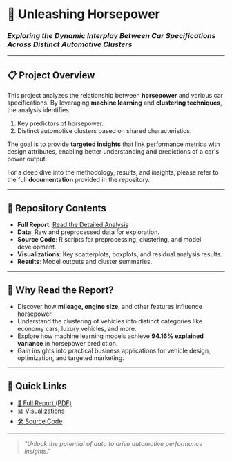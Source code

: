 # 🚀 **Unleashing Horsepower**
### *Exploring the Dynamic Interplay Between Car Specifications Across Distinct Automotive Clusters*

---

## 📋 **Project Overview**
This project analyzes the relationship between **horsepower** and various car specifications. By leveraging **machine learning** and **clustering techniques**, the analysis identifies:
1. Key predictors of horsepower.
2. Distinct automotive clusters based on shared characteristics.

The goal is to provide **targeted insights** that link performance metrics with design attributes, enabling better understanding and predictions of a car's power output.

For a deep dive into the methodology, results, and insights, please refer to the full **documentation** provided in the repository.

---

## 📂 **Repository Contents**
- **Full Report**: [Read the Detailed Analysis](./Final_Mahmood.pdf)
- **Data**: Raw and preprocessed data for exploration.
- **Source Code**: R scripts for preprocessing, clustering, and model development.
- **Visualizations**: Key scatterplots, boxplots, and residual analysis results.
- **Results**: Model outputs and cluster summaries.

---

## 🧩 **Why Read the Report?**
- Discover how **mileage, engine size**, and other features influence horsepower.
- Understand the clustering of vehicles into distinct categories like economy cars, luxury vehicles, and more.
- Explore how machine learning models achieve **94.16% explained variance** in horsepower prediction.
- Gain insights into practical business applications for vehicle design, optimization, and targeted marketing.

---

## 🚀 **Quick Links**
- [📄 Full Report (PDF)](./Final_Mahmood.pdf)
- [📊 Visualizations](./figures/)
- [🛠 Source Code](./src/)

---

> *"Unlock the potential of data to drive automotive performance insights."*
